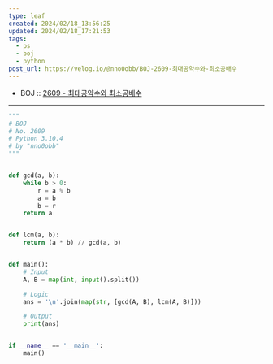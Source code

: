 ```yaml
---
type: leaf
created: 2024/02/18_13:56:25
updated: 2024/02/18_17:21:53
tags:
  - ps
  - boj
  - python
post_url: https://velog.io/@nno0obb/BOJ-2609-최대공약수와-최소공배수
---
```


- BOJ :: [2609 - 최대공약수와 최소공배수](https://www.acmicpc.net/problem/2609)

---

```python
"""
# BOJ
# No. 2609
# Python 3.10.4
# by "nno0obb"
"""


def gcd(a, b):
    while b > 0:
        r = a % b
        a = b
        b = r
    return a


def lcm(a, b):
    return (a * b) // gcd(a, b)


def main():
    # Input
    A, B = map(int, input().split())

    # Logic
    ans = '\n'.join(map(str, [gcd(A, B), lcm(A, B)]))

    # Output
    print(ans)


if __name__ == '__main__':
    main()

```
